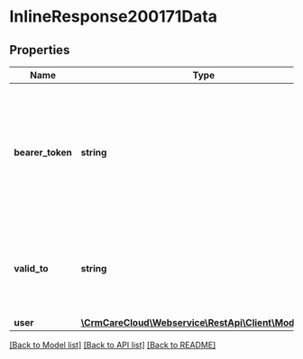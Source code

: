 # InlineResponse200171Data

## Properties
Name | Type | Description | Notes
------------ | ------------- | ------------- | -------------
**bearer_token** | **string** | Authentication bearer token for an user. Token can be used for authentication in REST API with Bearer Authentication (more information about it [here](#section/Authorization/bearerAuth)) | [optional] 
**valid_to** | **string** | Date and time (local time zone of the project) of the token validity.  *(YYYY-MM-DD HH:MM:SS)* | [optional] 
**user** | [**\CrmCareCloud\Webservice\RestApi\Client\Model\User**](User.md) |  | [optional] 

[[Back to Model list]](../../README.md#documentation-for-models) [[Back to API list]](../../README.md#documentation-for-api-endpoints) [[Back to README]](../../README.md)

